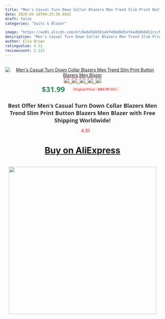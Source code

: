 ```yaml
---
title: "Men's Casual Turn Down Collar Blazers Men Trend Slim Print Button Blazers Men Blazer"
date: 2020-05-18T09:25:36.892Z
draft: false
categories: "Suits & Blazer"

image: "https://ae01.alicdn.com/kf/He6d56b561ebf49bd8d5ef4ad8db6812cz/Men-s-Casual-Turn-Down-Collar-Blazers-Men-Trend-Slim-Print-Button-Blazers-Men-Blazer.png_220x220.png"
description: "Men's Casual Turn Down Collar Blazers Men Trend Slim Print Button Blazers Men Blazer"
author: Ella Brown
ratingvalue: 4.51
reviewcount: 2.222
---
```

<br>
<div style="text-align: center;">
<a href="https://s.click.aliexpress.com/e/_A6tOYd" target="_blank" rel="nofollow noopener noreferrer"><img alt="Men's Casual Turn Down Collar Blazers Men Trend Slim Print Button Blazers Men Blazer" class="magnifier-image" src="https://ae01.alicdn.com/kf/He6d56b561ebf49bd8d5ef4ad8db6812cz/Men-s-Casual-Turn-Down-Collar-Blazers-Men-Trend-Slim-Print-Button-Blazers-Men-Blazer.png_220x220.png_640x640.jpg">
<br>
<img style="border:1px solid salmon" src="https://ae01.alicdn.com/kf/He6d56b561ebf49bd8d5ef4ad8db6812cz/Men-s-Casual-Turn-Down-Collar-Blazers-Men-Trend-Slim-Print-Button-Blazers-Men-Blazer.png_120x120.jpg">&nbsp;&nbsp;<img style="border:1px solid salmon" src="https://ae01.alicdn.com/kf/H5ef2cc63de6f4a28923af8f0f7cec97do/Men-s-Casual-Turn-Down-Collar-Blazers-Men-Trend-Slim-Print-Button-Blazers-Men-Blazer.jpg_120x120.jpg">&nbsp;&nbsp;<img style="border:1px solid salmon" src="https://ae01.alicdn.com/kf/H2a5ebf407561409e9314b88f37e06f09U/Men-s-Casual-Turn-Down-Collar-Blazers-Men-Trend-Slim-Print-Button-Blazers-Men-Blazer.jpg_120x120.jpg">&nbsp;&nbsp;<img style="border:1px solid salmon" src="https://ae01.alicdn.com/kf/H2d8744e7b62244899853bb40be72fc043/Men-s-Casual-Turn-Down-Collar-Blazers-Men-Trend-Slim-Print-Button-Blazers-Men-Blazer.jpg_120x120.jpg">&nbsp;&nbsp;<img style="border:1px solid salmon" src="https://ae01.alicdn.com/kf/H371e99daa5b348e483e0acbb9549b074I/Men-s-Casual-Turn-Down-Collar-Blazers-Men-Trend-Slim-Print-Button-Blazers-Men-Blazer.jpg_120x120.jpg"></a></div><br0>
<div style="text-align: center;"><span style="background-color: white; border: 0px; box-sizing: border-box; color: seagreen; display: inline-block; font-family: &quot;open sans&quot; , &quot;arial&quot; , &quot;helvetica&quot; , sans-serif , &quot;heiti&quot;; font-size: 24px; font-stretch: inherit; font-weight: 700; line-height: inherit; margin: 0px 10px 0px 0px; padding: 0px; vertical-align: middle;">$31.99 </span>
<span style="background: rgb(255 , 241 , 241); border-radius: 3px; border: 0px; box-sizing: border-box; color: #ff4747; display: inline-block; font-family: inherit; font-size: 12px; font-stretch: inherit; font-style: inherit; font-variant: inherit; font-weight: 600; line-height: inherit; margin: 0px; padding: 2px 5px; transform: scale(0.9); vertical-align: middle;">Original Price : <b style="text-decoration: line-through;">$45.70 </b> 30%&nbsp;&nbsp;</span></div>
<h1 style="color: #333333; display: inline-block; font-family: &quot;open sans&quot; , &quot;arial&quot; , &quot;helvetica&quot; , sans-serif , &quot;heiti&quot;; font-size: 18px; font-stretch: inherit; font-weight: 700; text-align: center;">Best Offer Men's Casual Turn Down Collar Blazers Men Trend Slim Print Button Blazers Men Blazer with Free Shipping Worldwide!</h1>
<div style="color: #ff4747; text-align: center;">
<img src="https://4.bp.blogspot.com/-M0ZcTcb-5uY/XleCXlxnR4I/AAAAAAAAAEc/OrjgMkXV1oMQFaCRZj5HQwOCBcu3w1FegCPcBGAYYCw/s1600/star.png" style="height: 15px;">&nbsp;<b>4.51</b></div>
<div class="button_cont" align="center"><a class="buynow_a" href="https://s.click.aliexpress.com/e/_A6tOYd" target="_blank" rel="nofollow noopener noreferrer"><H1>Buy on AliExpress</H1></a></div><br>
<div class="separator" style="clear: both; text-align: center;">
<img src="https://lh3.googleusercontent.com/-pTy5HemUv9M/XlePHvY0dAI/AAAAAAAAAE4/0nX5iRUoIWY8eMW9Dpxeirr157OZliDIgCLcBGAsYHQ/s1600/badge.gif" width="480">
</div>
